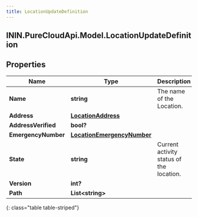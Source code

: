 ```yaml
---
title: LocationUpdateDefinition
---
```

## ININ.PureCloudApi.Model.LocationUpdateDefinition

## Properties

|Name | Type | Description | Notes|
|------------ | ------------- | ------------- | -------------|
| **Name** | **string** | The name of the Location. | [optional] |
| **Address** | [**LocationAddress**](LocationAddress.html) |  | [optional] |
| **AddressVerified** | **bool?** |  | [optional] |
| **EmergencyNumber** | [**LocationEmergencyNumber**](LocationEmergencyNumber.html) |  | [optional] |
| **State** | **string** | Current activity status of the location. | [optional] |
| **Version** | **int?** |  | [optional] |
| **Path** | **List&lt;string&gt;** |  | [optional] |
{: class="table table-striped"}


